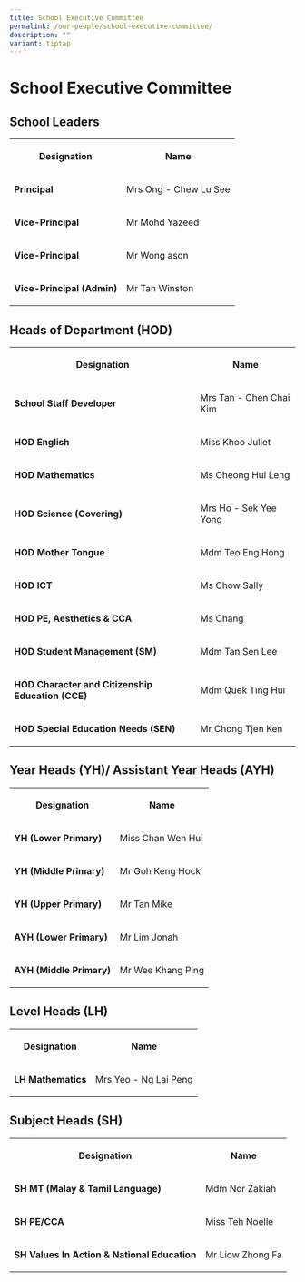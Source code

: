 ```yaml
---
title: School Executive Committee
permalink: /our-people/school-executive-committee/
description: ""
variant: tiptap
---
```

<h1>School Executive Committee</h1>
<h2>School Leaders</h2>
<table>
<tbody>
<tr>
<th rowspan="1" colspan="1">
<p>Designation</p>
</th>
<th rowspan="1" colspan="1">
<p>Name</p>
</th>
</tr>
<tr>
<td rowspan="1" colspan="1">
<p><strong>Principal</strong>
</p>
</td>
<td rowspan="1" colspan="1">
<p>Mrs Ong - Chew Lu See</p>
</td>
</tr>
<tr>
<td rowspan="1" colspan="1">
<p><strong>Vice-Principal</strong>
</p>
</td>
<td rowspan="1" colspan="1">
<p>Mr Mohd Yazeed</p>
</td>
</tr>
<tr>
<td rowspan="1" colspan="1">
<p><strong>Vice-Principal</strong>
</p>
</td>
<td rowspan="1" colspan="1">
<p>Mr Wong ason</p>
</td>
</tr>
<tr>
<td rowspan="1" colspan="1">
<p><strong>Vice-Principal (Admin)</strong>
</p>
</td>
<td rowspan="1" colspan="1">
<p>Mr Tan Winston</p>
</td>
</tr>
</tbody>
</table>
<h2>Heads of Department (HOD)</h2>
<table>
<tbody>
<tr>
<th rowspan="1" colspan="1">
<p>Designation</p>
</th>
<th rowspan="1" colspan="1">
<p>Name</p>
</th>
</tr>
<tr>
<td rowspan="1" colspan="1">
<p><strong>School Staff Developer</strong>
</p>
</td>
<td rowspan="1" colspan="1">
<p>Mrs Tan - Chen Chai Kim</p>
</td>
</tr>
<tr>
<td rowspan="1" colspan="1">
<p><strong>HOD English</strong>
</p>
</td>
<td rowspan="1" colspan="1">
<p>Miss Khoo Juliet</p>
</td>
</tr>
<tr>
<td rowspan="1" colspan="1">
<p><strong>HOD Mathematics</strong>
</p>
</td>
<td rowspan="1" colspan="1">
<p>Ms Cheong Hui Leng</p>
</td>
</tr>
<tr>
<td rowspan="1" colspan="1">
<p><strong>HOD Science (Covering)</strong>
</p>
</td>
<td rowspan="1" colspan="1">
<p>Mrs Ho - Sek Yee Yong</p>
</td>
</tr>
<tr>
<td rowspan="1" colspan="1">
<p><strong>HOD Mother Tongue</strong>
</p>
</td>
<td rowspan="1" colspan="1">
<p>Mdm Teo Eng Hong</p>
</td>
</tr>
<tr>
<td rowspan="1" colspan="1">
<p><strong>HOD ICT</strong>
</p>
</td>
<td rowspan="1" colspan="1">
<p>Ms Chow Sally</p>
</td>
</tr>
<tr>
<td rowspan="1" colspan="1">
<p><strong>HOD PE, Aesthetics &amp; CCA</strong>
</p>
</td>
<td rowspan="1" colspan="1">
<p>Ms Chang</p>
</td>
</tr>
<tr>
<td rowspan="1" colspan="1">
<p><strong>HOD Student Management (SM)</strong>
</p>
</td>
<td rowspan="1" colspan="1">
<p>Mdm Tan Sen Lee</p>
</td>
</tr>
<tr>
<td rowspan="1" colspan="1">
<p><strong>HOD Character and Citizenship Education (CCE)</strong>
</p>
</td>
<td rowspan="1" colspan="1">
<p>Mdm Quek Ting Hui</p>
</td>
</tr>
<tr>
<td rowspan="1" colspan="1">
<p><strong>HOD Special Education Needs (SEN)</strong>
</p>
</td>
<td rowspan="1" colspan="1">
<p>Mr Chong Tjen Ken</p>
</td>
</tr>
</tbody>
</table>
<h2>Year Heads (YH)/ Assistant Year Heads (AYH)</h2>
<table>
<tbody>
<tr>
<th rowspan="1" colspan="1">
<p>Designation</p>
</th>
<th rowspan="1" colspan="1">
<p>Name</p>
</th>
</tr>
<tr>
<td rowspan="1" colspan="1">
<p><strong>YH (Lower Primary)</strong>
</p>
</td>
<td rowspan="1" colspan="1">
<p>Miss Chan Wen Hui</p>
</td>
</tr>
<tr>
<td rowspan="1" colspan="1">
<p><strong>YH (Middle Primary)</strong>
</p>
</td>
<td rowspan="1" colspan="1">
<p>Mr Goh Keng Hock</p>
</td>
</tr>
<tr>
<td rowspan="1" colspan="1">
<p><strong>YH (Upper Primary)</strong>
</p>
</td>
<td rowspan="1" colspan="1">
<p>Mr Tan Mike</p>
</td>
</tr>
<tr>
<td rowspan="1" colspan="1">
<p><strong>AYH (Lower Primary)</strong>
</p>
</td>
<td rowspan="1" colspan="1">
<p>Mr Lim Jonah</p>
</td>
</tr>
<tr>
<td rowspan="1" colspan="1">
<p><strong>AYH (Middle Primary)</strong>
</p>
</td>
<td rowspan="1" colspan="1">
<p>Mr Wee Khang Ping</p>
</td>
</tr>
</tbody>
</table>
<h2>Level Heads (LH)</h2>
<table>
<tbody>
<tr>
<th rowspan="1" colspan="1">
<p>Designation</p>
</th>
<th rowspan="1" colspan="1">
<p>Name</p>
</th>
</tr>
<tr>
<td rowspan="1" colspan="1">
<p><strong>LH Mathematics</strong>
</p>
</td>
<td rowspan="1" colspan="1">
<p>Mrs Yeo - Ng Lai Peng</p>
</td>
</tr>
</tbody>
</table>
<h2>Subject Heads (SH)</h2>
<table>
<tbody>
<tr>
<th rowspan="1" colspan="1">
<p>Designation</p>
</th>
<th rowspan="1" colspan="1">
<p>Name</p>
</th>
</tr>
<tr>
<td rowspan="1" colspan="1">
<p><strong>SH MT (Malay &amp; Tamil Language)</strong>
</p>
</td>
<td rowspan="1" colspan="1">
<p>Mdm Nor Zakiah</p>
</td>
</tr>
<tr>
<td rowspan="1" colspan="1">
<p><strong>SH PE/CCA</strong>
</p>
</td>
<td rowspan="1" colspan="1">
<p>Miss Teh Noelle</p>
</td>
</tr>
<tr>
<td rowspan="1" colspan="1">
<p><strong>SH Values In Action &amp; National Education</strong>
</p>
</td>
<td rowspan="1" colspan="1">
<p>Mr Liow Zhong Fa</p>
</td>
</tr>
</tbody>
</table>
<p></p>